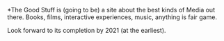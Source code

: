 *The Good Stuff is (going to be) a site about the best kinds of Media out there.
Books, films, interactive experiences, music, anything is fair game.

Look forward to its completion by 2021 (at the earliest).